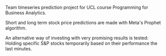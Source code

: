 Team timeseries prediction project for UCL course Programming for Business Analytics.

Short and long term stock price predictions are made with Meta's Prophet algorithm.

An alternative way of investing with very promising results is tested: Holding specific S&P stocks temporarily based on their performance the last minutes.
